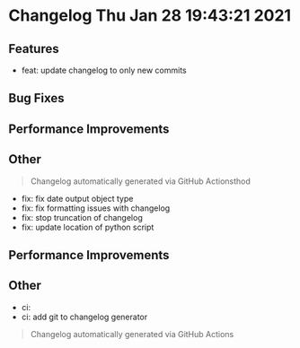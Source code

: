 # Changelog Thu Jan 28 19:43:21 2021 

## Features

* feat: update changelog to only new commits

## Bug Fixes


## Performance Improvements


## Other



 > Changelog automatically generated via GitHub Actionsthod
* fix: fix date output object type
* fix: fix formatting issues with changelog
* fix: stop truncation of changelog
* fix: update location of python script

## Performance Improvements


## Other

* ci:
* ci: add git to changelog generator


 > Changelog automatically generated via GitHub Actions